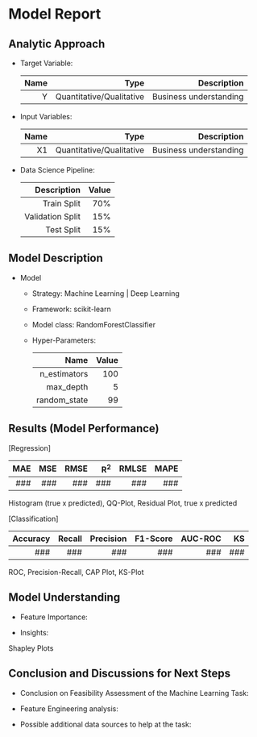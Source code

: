 # Model Report

## Analytic Approach

+ Target Variable:

	| Name | Type | Description |
	| ---:| ---: | ---: |
	| Y | Quantitative/Qualitative | Business understanding |

+ Input Variables:

	| Name | Type | Description |
	| ---:| ---: | ---: |
	| X1 | Quantitative/Qualitative | Business understanding |

+ Data Science Pipeline:

	| Description | Value |
	|  ---: | ---: |
	| Train Split | 70% |
	| Validation Split | 15% |
	| Test Split | 15% |


## Model Description

+ Model

	+ Strategy: Machine Learning | Deep Learning

	+ Framework: scikit-learn

	+ Model class: RandomForestClassifier

	+ Hyper-Parameters:

		| Name | Value |
		|  ---: | ---: |
		| n_estimators | 100 |
		| max_depth | 5 |
		| random_state | 99 |


## Results (Model Performance)

[Regression]

| MAE | MSE | RMSE | R<sup>2</sup> | RMLSE | MAPE |
|  ---: | ---: |  ---: | ---: |  ---: | ---: |
|  ### | ### |  ### | ### |  ### | ### |

Histogram (true x predicted), QQ-Plot, Residual Plot, true x predicted


[Classification]

| Accuracy | Recall | Precision | F1-Score | AUC-ROC | KS |
|  ---: | ---: |  ---: | ---: |  ---: | ---: |
|  ### | ### |  ### | ### |  ### | ### |

ROC, Precision-Recall, CAP Plot, KS-Plot


## Model Understanding

+ Feature Importance:

+ Insights:


Shapley Plots


## Conclusion and Discussions for Next Steps

+ Conclusion on Feasibility Assessment of the Machine Learning Task:

+ Feature Engineering analysis:

+ Possible additional data sources to help at the task: